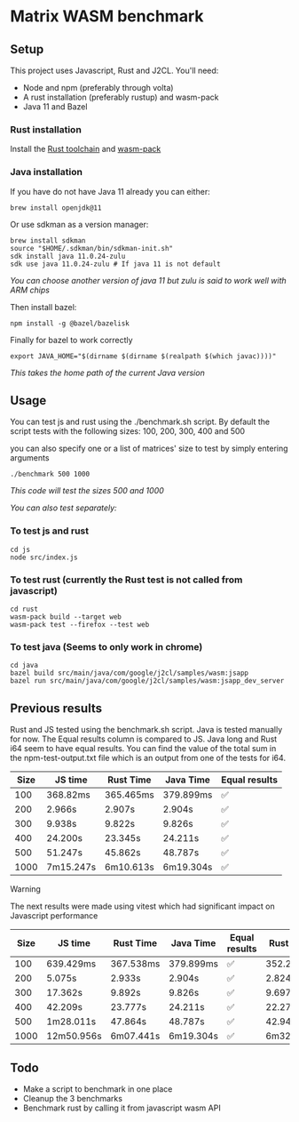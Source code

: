 # Matrix WASM benchmark

## Setup

This project uses Javascript, Rust and J2CL. You'll need:

- Node and npm (preferably through volta)
- A rust installation (preferably rustup) and wasm-pack
- Java 11 and Bazel

### Rust installation

Install the [Rust toolchain](https://www.rust-lang.org/tools/install) and [wasm-pack](https://rustwasm.github.io/wasm-pack/installer/)

### Java installation

If you have do not have Java 11 already you can either:

```
brew install openjdk@11
```

Or use sdkman as a version manager:

```
brew install sdkman
source "$HOME/.sdkman/bin/sdkman-init.sh"
sdk install java 11.0.24-zulu
sdk use java 11.0.24-zulu # If java 11 is not default
```

_You can choose another version of java 11 but zulu is said to work well with ARM chips_

Then install bazel:

```
npm install -g @bazel/bazelisk
```

Finally for bazel to work correctly

```
export JAVA_HOME="$(dirname $(dirname $(realpath $(which javac))))"
```

_This takes the home path of the current Java version_

## Usage

You can test js and rust using the ./benchmark.sh script. By default the script tests with the following sizes:
100, 200, 300, 400 and 500

you can also specify one or a list of matrices' size to test by simply entering arguments

```
./benchmark 500 1000
```

_This code will test the sizes 500 and 1000_

_You can also test separately:_

### To test js and rust

```
cd js
node src/index.js
```

### To test rust (currently the Rust test is not called from javascript)

```
cd rust
wasm-pack build --target web
wasm-pack test --firefox --test web
```

### To test java (Seems to only work in chrome)

```
cd java
bazel build src/main/java/com/google/j2cl/samples/wasm:jsapp
bazel run src/main/java/com/google/j2cl/samples/wasm:jsapp_dev_server
```

## Previous results

Rust and JS tested using the benchmark.sh script. Java is tested manually for now.
The Equal results column is compared to JS. Java long and Rust i64 seem to have equal results.
You can find the value of the total sum in the npm-test-output.txt file which is an output from one of the tests for i64.

| Size | JS time   | Rust Time | Java Time | Equal results |
| ---- | --------- | --------- | --------- | ------------- |
| 100  | 368.82ms  | 365.465ms | 379.899ms | ✅            |
| 200  | 2.966s    | 2.907s    | 2.904s    | ✅            |
| 300  | 9.938s    | 9.822s    | 9.826s    | ✅            |
| 400  | 24.200s   | 23.345s   | 24.211s   | ✅            |
| 500  | 51.247s   | 45.862s   | 48.787s   | ✅            |
| 1000 | 7m15.247s | 6m10.613s | 6m19.304s | ✅            |

> [!WARNING]  
> The next results were made using vitest which had significant impact on Javascript performance

| Size | JS time    | Rust Time | Java Time | Equal results | Rust (i64) | Equal results | Java (i64) | Equal results |
| ---- | ---------- | --------- | --------- | ------------- | ---------- | ------------- | ---------- | ------------- |
| 100  | 639.429ms  | 367.538ms | 379.899ms | ✅            | 352.246ms  | ✅            | 331.600ms  | ✅            |
| 200  | 5.075s     | 2.933s    | 2.904s    | ✅            | 2.824s     | ✅            | 2.673s     | ✅            |
| 300  | 17.362s    | 9.892s    | 9.826s    | ✅            | 9.697s     | ❌            | 9.127s     | ❌            |
| 400  | 42.209s    | 23.777s   | 24.211s   | ✅            | 22.277s    | ❌            | 18.283s    | ❌            |
| 500  | 1m28.011s  | 47.864s   | 48.787s   | ✅            | 42.948s    | ❌            | 38.124s    | ❌            |
| 1000 | 12m50.956s | 6m07.441s | 6m19.304s | ✅            | 6m32.828s  | ❌            | 5m30.662s  | ❌            |

## Todo

- Make a script to benchmark in one place
- Cleanup the 3 benchmarks
- Benchmark rust by calling it from javascript wasm API
